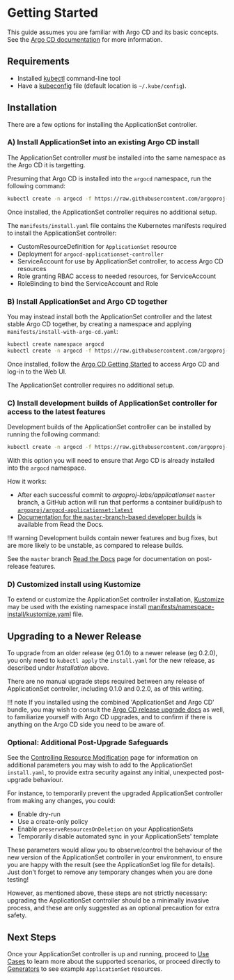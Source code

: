 # Getting Started

This guide assumes you are familiar with Argo CD and its basic concepts. See the [Argo CD documentation](https://argoproj.github.io/argo-cd/core_concepts/) for more information.
    
## Requirements

* Installed [kubectl](https://kubernetes.io/docs/tasks/tools/install-kubectl/) command-line tool
* Have a [kubeconfig](https://kubernetes.io/docs/tasks/access-application-cluster/configure-access-multiple-clusters/) file (default location is `~/.kube/config`).

## Installation

There are a few options for installing the ApplicationSet controller.

### A) Install ApplicationSet into an existing Argo CD install

The ApplicationSet controller *must* be installed into the same namespace as the Argo CD it is targetting.

Presuming that Argo CD is installed into the `argocd` namespace, run the following command:

```bash
kubectl create -n argocd -f https://raw.githubusercontent.com/argoproj-labs/applicationset/master/manifests/install.yaml
```

Once installed, the ApplicationSet controller requires no additional setup.

The `manifests/install.yaml` file contains the Kubernetes manifests required to install the ApplicationSet controller:

- CustomResourceDefinition for `ApplicationSet` resource
- Deployment for `argocd-applicationset-controller`
- ServiceAccount for use by ApplicationSet controller, to access Argo CD resources
- Role granting RBAC access to needed resources, for ServiceAccount
- RoleBinding to bind the ServiceAccount and Role


### B) Install ApplicationSet and Argo CD together

You may instead install both the ApplicationSet controller and the latest stable Argo CD together, by creating a namespace and applying `manifests/install-with-argo-cd.yaml`:

```bash
kubectl create namespace argocd
kubectl create -n argocd -f https://raw.githubusercontent.com/argoproj-labs/applicationset/master/manifests/install-with-argo-cd.yaml
```

Once installed, follow the [Argo CD Getting Started](https://argoproj.github.io/argo-cd/getting_started/) to access Argo CD and log-in to the Web UI.

The ApplicationSet controller requires no additional setup.

### C) Install development builds of ApplicationSet controller for access to the latest features

Development builds of the ApplicationSet controller can be installed by running the following command:
```bash
kubectl create -n argocd -f https://raw.githubusercontent.com/argoproj-labs/applicationset/master/manifests/install.yaml
```

With this option you will need to ensure that Argo CD is already installed into the `argocd` namespace.

How it works:

- After each successful commit to *argoproj-labs/applicationset* `master` branch, a GitHub action will run that performs a container build/push to [`argoproj/argocd-applicationset:latest`](https://quay.io/repository/argoproj/argocd-applicationset?tab=tags )
- [Documentation for the `master`-branch-based developer builds](https://argocd-applicationset.readthedocs.io/en/master/)  is available from Read the Docs.

!!! warning
    Development builds contain newer features and bug fixes, but are more likely to be unstable, as compared to release builds.

See the `master` branch [Read the Docs](https://argocd-applicationset.readthedocs.io/en/master/) page for documentation on post-release features.


### D) Customized install using Kustomize

To extend or customize the ApplicationSet controller installation, [Kustomize](https://kustomize.io/) may be used with the existing namespace install [manifests/namespace-install/kustomize.yaml](https://github.com/argoproj-labs/applicationset/blob/master/manifests/namespace-install/kustomization.yaml) file.

## Upgrading to a Newer Release

To upgrade from an older release (eg 0.1.0) to a newer release (eg 0.2.0), you only need to `kubectl apply` the `install.yaml` for the new release, as described under *Installation* above.

There are no manual upgrade steps required between any release of ApplicationSet controller, including 0.1.0 and 0.2.0, as of this writing.

!!! note 
    If you installed using the combined 'ApplicationSet and Argo CD' bundle, you may wish to consult the [Argo CD release upgrade docs](https://argoproj.github.io/argo-cd/operator-manual/upgrading/overview/) as well, to familiarize yourself with Argo CD upgrades, and to confirm if there is anything on the Argo CD side you need to be aware of.

### Optional: Additional Post-Upgrade Safeguards

See the [Controlling Resource Modification](Controlling-Resource-Modification.md) page for information on additional parameters you may wish to add to the ApplicationSet `install.yaml`, to provide extra security against any initial, unexpected post-upgrade behaviour. 

For instance, to temporarily prevent the upgraded ApplicationSet controller from making any changes, you could:

- Enable dry-run
- Use a create-only policy
- Enable `preserveResourcesOnDeletion` on your ApplicationSets
- Temporarily disable automated sync in your ApplicationSets' template

These parameters would allow you to observe/control the behaviour of the new version of the ApplicationSet controller in your environment, to ensure you are happy with the result (see the ApplicationSet log file for details). Just don't forget to remove any temporary changes when you are done testing!

However, as mentioned above, these steps are not strictly necessary: upgrading the ApplicationSet controller should be a minimally invasive process, and these are only suggested as an optional precaution for extra safety.

## Next Steps

Once your ApplicationSet controller is up and running, proceed to [Use Cases](Use-Cases.md) to learn more about the supported scenarios, or proceed directly to [Generators](Generators.md) to see example `ApplicationSet` resources. 